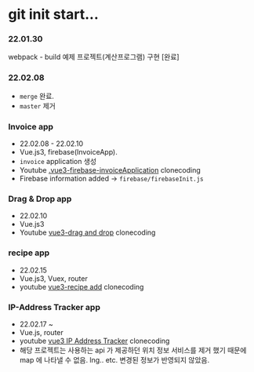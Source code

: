 # git init start...

### 22.01.30
webpack - build 예제 프로젝트(계산프로그램) 구현 [완료]

### 22.02.08
- `merge` 완료.
- `master` 제거

### Invoice app
- 22.02.08 - 22.02.10<br>
- Vue.js3, firebase(InvoiceApp).<br>
- `invoice` application 생성<br>
- Youtube <a href="https://www.youtube.com/watch?v=vsJtN54aA7w&t=3735">.vue3-firebase-invoiceApplication</a> clonecoding<br>
- Firebase information added -> `firebase/firebaseInit.js`<br>


### Drag & Drop app
- 22.02.10 <br>
- Vue.js3
- Youtube <a href="https://www.youtube.com/watch?v=wWKhKPN_Pmw&list=PLVJZjCprNXtWiH6U2q4A1pfxHVqdHMAlt&index=3">vue3-drag and drop</a> clonecoding <br>


### recipe app
- 22.02.15 <br>
- Vue.js3, Vuex, router <br>
- youtube <a href="https://www.youtube.com/watch?v=EfIwxy3Qumc">vue3-recipe add</a> clonecoding <br>


### IP-Address Tracker app
- 22.02.17 ~<br>
- Vue.js, router <br>
- youtube <a href="https://www.youtube.com/watch?v=z-hhIrLqYM0">vue3 IP Address Tracker</a> clonecoding<br>
- 해당 프로젝트는 사용하는 api 가 제공하던 위치 정보 서비스를 제거 했기 때문에 map 에 나타낼 수 없음. lng.. etc. 변경된  정보가 반영되지 않았음. 
